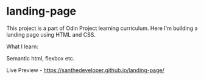 # landing-page

This project is a part of Odin Project learning curriculum. Here I'm building a landing page using HTML and CSS.

What I learn:

Semantic html, flexbox etc.

Live Preview - https://santhedeveloper.github.io/landing-page/
